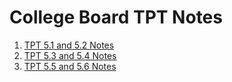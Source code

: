 # College Board TPT Notes #
1. [TPT 5.1 and 5.2 Notes](https://github.com/Dylanluo05/TLDEW-DylanLuo/wiki/TPT-5.1-and-5.2-Notes)
2. [TPT 5.3 and 5.4 Notes](https://github.com/Dylanluo05/TLDEW-DylanLuo/wiki/TPT-5.3-and-5.4-Notes)
3. [TPT 5.5 and 5.6 Notes](https://github.com/Dylanluo05/TLDEW-DylanLuo/wiki/TPT-5.5-and-5.6-Notes) 
